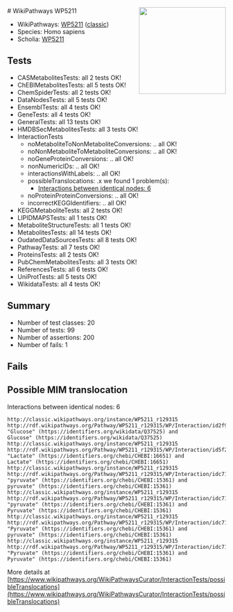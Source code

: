 <img style="float: right; width: 200px" src="https://upload.wikimedia.org/wikipedia/commons/thumb/8/83/Wplogo_with_text_500.png/640px-Wplogo_with_text_500.png" />
# WikiPathways WP5211

* WikiPathways: [WP5211](https://wikipathways.org/pathways/WP5211) ([classic](https://classic.wikipathways.org/instance/WP5211))
* Species: Homo sapiens
* Scholia: [WP5211](https://scholia.toolforge.org/wikipathways/WP5211)
## Tests
* CASMetabolitesTests: all 2 tests OK!
* ChEBIMetabolitesTests: all 5 tests OK!
* ChemSpiderTests: all 2 tests OK!
* DataNodesTests: all 5 tests OK!
* EnsemblTests: all 4 tests OK!
* GeneTests: all 4 tests OK!
* GeneralTests: all 13 tests OK!
* HMDBSecMetabolitesTests: all 3 tests OK!
* InteractionTests
    * noMetaboliteToNonMetaboliteConversions: .. all OK!
    * noNonMetaboliteToMetaboliteConversions: .. all OK!
    * noGeneProteinConversions: .. all OK!
    * nonNumericIDs: .. all OK!
    * interactionsWithLabels: .. all OK!
    * possibleTranslocations: .x we found 1 problem(s):
        * [Interactions between identical nodes: 6](#1c11820b)
    * noProteinProteinConversions: .. all OK!
    * incorrectKEGGIdentifiers: .. all OK!
* KEGGMetaboliteTests: all 2 tests OK!
* LIPIDMAPSTests: all 1 tests OK!
* MetaboliteStructureTests: all 1 tests OK!
* MetabolitesTests: all 14 tests OK!
* OudatedDataSourcesTests: all 8 tests OK!
* PathwayTests: all 7 tests OK!
* ProteinsTests: all 2 tests OK!
* PubChemMetabolitesTests: all 3 tests OK!
* ReferencesTests: all 6 tests OK!
* UniProtTests: all 5 tests OK!
* WikidataTests: all 4 tests OK!


## Summary

* Number of test classes: 20
* Number of tests: 99
* Number of assertions: 200
* Number of fails: 1

## Fails

<a name="1c11820b" />

## Possible MIM translocation

Interactions between identical nodes: 6
```
http://classic.wikipathways.org/instance/WP5211_r129315 http://rdf.wikipathways.org/Pathway/WP5211_r129315/WP/Interaction/id2f9a6462 "Glucose" (https://identifiers.org/wikidata/Q37525) and 
Glucose" (https://identifiers.org/wikidata/Q37525)
http://classic.wikipathways.org/instance/WP5211_r129315 http://rdf.wikipathways.org/Pathway/WP5211_r129315/WP/Interaction/id5f27008 "Lactate" (https://identifiers.org/chebi/CHEBI:16651) and 
Lactate" (https://identifiers.org/chebi/CHEBI:16651)
http://classic.wikipathways.org/instance/WP5211_r129315 http://rdf.wikipathways.org/Pathway/WP5211_r129315/WP/Interaction/idc71fb5c8 "pyruvate" (https://identifiers.org/chebi/CHEBI:15361) and 
pyruvate" (https://identifiers.org/chebi/CHEBI:15361)
http://classic.wikipathways.org/instance/WP5211_r129315 http://rdf.wikipathways.org/Pathway/WP5211_r129315/WP/Interaction/idc71fb5c8 "pyruvate" (https://identifiers.org/chebi/CHEBI:15361) and 
Pyruvate" (https://identifiers.org/chebi/CHEBI:15361)
http://classic.wikipathways.org/instance/WP5211_r129315 http://rdf.wikipathways.org/Pathway/WP5211_r129315/WP/Interaction/idc71fb5c8 "Pyruvate" (https://identifiers.org/chebi/CHEBI:15361) and 
pyruvate" (https://identifiers.org/chebi/CHEBI:15361)
http://classic.wikipathways.org/instance/WP5211_r129315 http://rdf.wikipathways.org/Pathway/WP5211_r129315/WP/Interaction/idc71fb5c8 "Pyruvate" (https://identifiers.org/chebi/CHEBI:15361) and 
Pyruvate" (https://identifiers.org/chebi/CHEBI:15361)
```

More details at [https://www.wikipathways.org/WikiPathwaysCurator/InteractionTests/possibleTranslocations](https://www.wikipathways.org/WikiPathwaysCurator/InteractionTests/possibleTranslocations)

